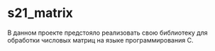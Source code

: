 # s21_matrix
В данном проекте предстояло реализовать свою библиотеку для обработки числовых матриц на языке программирования С.

